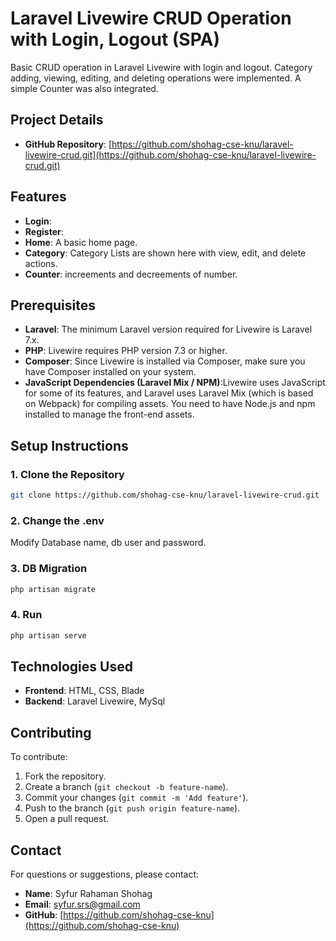 # Laravel Livewire CRUD Operation with Login, Logout (SPA)

Basic CRUD operation in Laravel Livewire with login and logout. Category adding, viewing, editing, and deleting operations were implemented. A simple Counter was also integrated.
## Project Details

- **GitHub Repository**: [https://github.com/shohag-cse-knu/laravel-livewire-crud.git](https://github.com/shohag-cse-knu/laravel-livewire-crud.git)

## Features

- **Login**:
- **Register**:
- **Home**: A basic home page.
- **Category**: Category Lists are shown here with view, edit, and delete actions.
- **Counter**: increements and decreements of number.

## Prerequisites

- **Laravel**: The minimum Laravel version required for Livewire is Laravel 7.x.
- **PHP**: Livewire requires PHP version 7.3 or higher.
- **Composer**: Since Livewire is installed via Composer, make sure you have Composer installed on your system.
- **JavaScript Dependencies (Laravel Mix / NPM)**:Livewire uses JavaScript for some of its features, and Laravel uses Laravel Mix (which is based on Webpack) for compiling assets. You need to have Node.js and npm installed to manage the front-end assets.

## Setup Instructions

### 1. Clone the Repository
```bash
git clone https://github.com/shohag-cse-knu/laravel-livewire-crud.git
````
### 2. Change the .env
Modify Database name, db user and password.

### 3. DB Migration
```bash
php artisan migrate
````

### 4. Run
```bash
php artisan serve
````

## Technologies Used

- **Frontend**: HTML, CSS, Blade
- **Backend**: Laravel Livewire, MySql

## Contributing

To contribute:

1. Fork the repository.
2. Create a branch (`git checkout -b feature-name`).
3. Commit your changes (`git commit -m 'Add feature'`).
4. Push to the branch (`git push origin feature-name`).
5. Open a pull request.

## Contact

For questions or suggestions, please contact:

- **Name**: Syfur Rahaman Shohag
- **Email**: [syfur.srs@gmail.com](mailto:syfur.srs@gmail.com)
- **GitHub**: [https://github.com/shohag-cse-knu](https://github.com/shohag-cse-knu)
